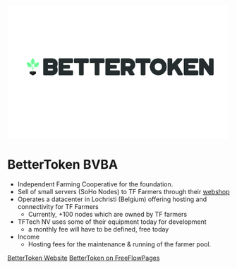![bettertoken logo](./img/bettertoken_logo.jpg)

# BetterToken BVBA

- Independent Farming Cooperative for the foundation.
- Sell of small servers (SoHo Nodes) to TF Farmers through their [webshop](https://bettertoken.com)
- Operates a datacenter in Lochristi (Belgium) offering hosting and connectivity for TF Farmers
    - Currently, +100 nodes which are owned by TF farmers
- TFTech NV uses some of their equipment today for development
    - a monthly fee will have to be defined, free today
- Income
    - Hosting fees for the maintenance & running of the farmer pool.    

[BetterToken Website](http://bettertoken.com)
[BetterToken on FreeFlowPages](https://freeflowpages.com/s/bettertoken/)